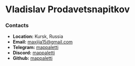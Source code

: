 # Vladislav Prodavetsnapitkov


### Contacts
- **Location:** Kursk, Russia  
- **Email:** maxjija15@gmail.com  
- **Telegram:** [mappaletti](t.me/mappaletti)  
- **Discord:** [mappaletti](https://discordapp.com/users/mappaletti)    
- **Github:** [mappaletti](https://github.com/mappaletti)
